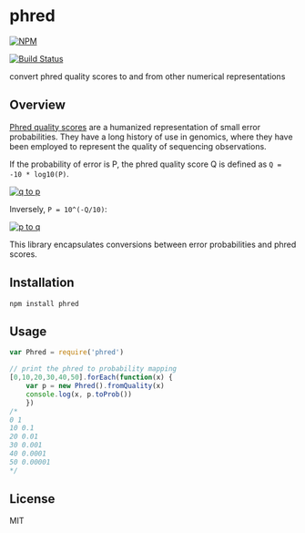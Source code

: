 # phred

[![NPM](https://nodei.co/npm/phred.png?global=true)](https://nodei.co/npm/phred/)

[![Build Status](https://travis-ci.org/ekg/phred.svg)](https://travis-ci.org/ekg/phred)

convert phred quality scores to and from other numerical representations

## Overview

[Phred quality scores](https://en.wikipedia.org/wiki/Phred_quality_score) are a humanized representation of small error probabilities. They have a long history of use in genomics, where they have been employed to represent the quality of sequencing observations.

If the probability of error is P, the phred quality score Q is defined as `Q = -10 * log10(P)`.

[![q to p](https://upload.wikimedia.org/math/2/7/9/27965b367978f44297efd5b3544bae04.png)](https://en.wikipedia.org/wiki/Phred_quality_score)

Inversely, `P = 10^(-Q/10)`:

[![p to q](https://upload.wikimedia.org/math/5/b/c/5bc7e86d6002b0f824c1cc00b97e3047.png)](https://en.wikipedia.org/wiki/Phred_quality_score)

This library encapsulates conversions between error probabilities and phred scores.

## Installation

```
npm install phred
```

## Usage

``` js
var Phred = require('phred')

// print the phred to probability mapping
[0,10,20,30,40,50].forEach(function(x) {
    var p = new Phred().fromQuality(x)
    console.log(x, p.toProb())
    })
/* 
0 1
10 0.1
20 0.01
30 0.001
40 0.0001
50 0.00001
*/
```

## License

MIT
